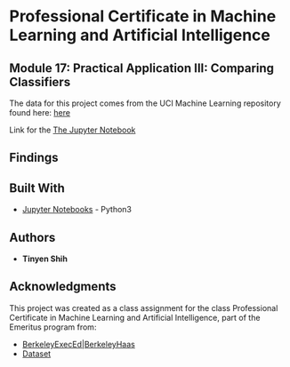 # Professional Certificate in Machine Learning and Artificial Intelligence
## Module 17: Practical Application III: Comparing Classifiers

The data for this project comes from the UCI Machine Learning repository found here: [here](https://archive.ics.uci.edu/ml/datasets/bank+marketing)

Link for the [The Jupyter Notebook](https://github.com/tshih94/car-price-model/blob/main/bank-marketing.ipynb)

## Findings


## Built With
* [Jupyter Notebooks](https://jupyter.org/) - Python3

## Authors

* **Tinyen Shih** 

## Acknowledgments
This project was created as a class assignment for the class Professional Certificate in Machine Learning and Artificial Intelligence, part of the Emeritus program from:
* [BerkeleyExecEd|BerkeleyHaas](https://em-executive.berkeley.edu/)
* [Dataset](https://archive.ics.uci.edu/ml/datasets/bank+marketing)
